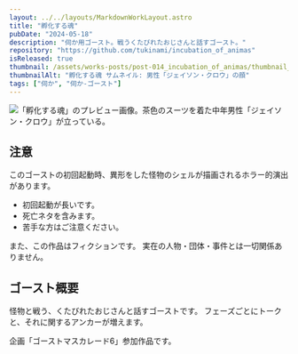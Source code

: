 ```yaml
---
layout: ../../layouts/MarkdownWorkLayout.astro
title: "孵化する魂"
pubDate: "2024-05-18"
description: "伺か用ゴースト。戦うくたびれたおじさんと話すゴースト。"
repository: "https://github.com/tukinami/incubation_of_animas"
isReleased: true
thumbnail: /assets/works-posts/post-014_incubation_of_animas/thumbnail_x256.png
thumbnailAlt: "孵化する魂 サムネイル: 男性「ジェイソン・クロウ」の顔"
tags: ["伺か", "伺か-ゴースト"]
---
```


![「孵化する魂」のプレビュー画像。茶色のスーツを着た中年男性「ジェイソン・クロウ」が立っている。](/assets/works-posts/post-014_incubation_of_animas/preview.jpg)

## 注意

このゴーストの初回起動時、異形をした怪物のシェルが描画されるホラー的演出があります。
- 初回起動が長いです。
- 死亡ネタを含みます。
- 苦手な方はご注意ください。

また、この作品はフィクションです。 実在の人物・団体・事件とは一切関係ありません。

## ゴースト概要

怪物と戦う、くたびれたおじさんと話すゴーストです。 フェーズごとにトークと、それに関するアンカーが増えます。 

企画「ゴーストマスカレード6」参加作品です。